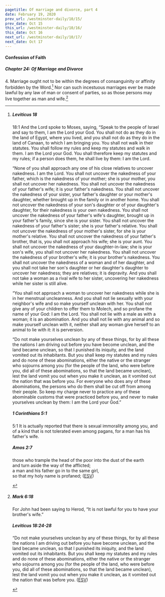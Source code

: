 ```yaml
---
pagetitle: Of marriage and divorce, part 4
date: February 19, 2020
prev_url: /westminster-daily/10/15/
prev_date: Oct 15
this_url: /westminster-daily/10/16/
this_date: Oct 16
next_url: /westminster-daily/10/17/
next_date: Oct 17
---
```


#### Confession of Faith

##### Chapter 24: Of Marriage and Divorce

4\. Marriage ought not to be within the degrees of consanguinity or affinity forbidden by the Word.[^fnref:wcf1] Nor can such incestuous marriages ever be made lawful by any law of man or consent of parties, so as those persons may live together as man and wife.[^fnref:wcf2]

[^fnref:wcf1]: <div class="esv"><h5>Leviticus 18</h5> <div class="esv-text"> <p id="p03018001.04-1"><span class="chapter-num" id="v03018001-1">18:1&nbsp;</span>And the <span class="small-caps">Lord</span> spoke to Moses, saying, &#8220;Speak to the people of Israel and say to them, I am the <span class="small-caps">Lord</span> your God. You shall not do as they do in the land of Egypt, where you lived, and you shall not do as they do in the land of Canaan, to which I am bringing you. You shall not walk in their statutes. You shall follow my rules and keep my statutes and walk in them. I am the <span class="small-caps">Lord</span> your God. You shall therefore keep my statutes and my rules; if a person does them, he shall live by them: I am the <span class="small-caps">Lord</span>.</p>  <p id="p03018006.01-1">&#8220;None of you shall approach any one of his close relatives to uncover nakedness. I am the <span class="small-caps">Lord</span>. You shall not uncover the nakedness of your father, which is the nakedness of your mother; she is your mother, you shall not uncover her nakedness. You shall not uncover the nakedness of your father's wife; it is your father's nakedness. You shall not uncover the nakedness of your sister, your father's daughter or your mother's daughter, whether brought up in the family or in another home. You shall not uncover the nakedness of your son's daughter or of your daughter's daughter, for their nakedness is your own nakedness. You shall not uncover the nakedness of your father's wife's daughter, brought up in your father's family, since she is your sister. You shall not uncover the nakedness of your father's sister; she is your father's relative. You shall not uncover the nakedness of your mother's sister, for she is your mother's relative. You shall not uncover the nakedness of your father's brother, that is, you shall not approach his wife; she is your aunt. You shall not uncover the nakedness of your daughter-in-law; she is your son's wife, you shall not uncover her nakedness. You shall not uncover the nakedness of your brother's wife; it is your brother's nakedness. You shall not uncover the nakedness of a woman and of her daughter, and you shall not take her son's daughter or her daughter's daughter to uncover her nakedness; they are relatives; it is depravity. And you shall not take a woman as a rival wife to her sister, uncovering her nakedness while her sister is still alive.</p>  <p id="p03018019.01-1">&#8220;You shall not approach a woman to uncover her nakedness while she is in her menstrual uncleanness. And you shall not lie sexually with your neighbor's wife and so make yourself unclean with her. You shall not give any of your children to offer them to Molech, and so profane the name of your God: I am the <span class="small-caps">Lord</span>. You shall not lie with a male as with a woman; it is an abomination. And you shall not lie with any animal and so make yourself unclean with it, neither shall any woman give herself to an animal to lie with it: it is perversion.</p>  <p id="p03018024.01-1">&#8220;Do not make yourselves unclean by any of these things, for by all these the nations I am driving out before you have become unclean, and the land became unclean, so that I punished its iniquity, and the land vomited out its inhabitants. But you shall keep my statutes and my rules and do none of these abominations, either the native or the stranger who sojourns among you (for the people of the land, who were before you, did all of these abominations, so that the land became unclean), lest the land vomit you out when you make it unclean, as it vomited out the nation that was before you. For everyone who does any of these abominations, the persons who do them shall be cut off from among their people. So keep my charge never to practice any of these abominable customs that were practiced before you, and never to make yourselves unclean by them: I am the <span class="small-caps">Lord</span> your God.&#8221;</p> </div><h5>1 Corinthians 5:1</h5> <div class="esv-text"> <p id="p46005001.06-2"><span class="chapter-num" id="v46005001-2">5:1&nbsp;</span>It is actually reported that there is sexual immorality among you, and of a kind that is not tolerated even among pagans, for a man has his father's wife.</p> </div><h5>Amos 2:7</h5> <div class="esv-text"><div class="block-indent"> <p class="line-group" id="p30002007.01-3">those who trample the head of the poor into the dust of the earth<br /> <span class="indent"></span>and turn aside the way of the afflicted;<br /> a man and his father go in to the same girl,<br /> <span class="indent"></span>so that my holy name is profaned;  (<a href="http://www.esv.org" class="copyright">ESV</a>)</p> </div> </div> </div>

[^fnref:wcf2]: <div class="esv"><h5>Mark 6:18</h5> <div class="esv-text"><p id="p41006018.01-1">For John had been saying to Herod, &#8220;It is not lawful for you to have your brother's wife.&#8221;</p> </div><h5>Leviticus 18:24-28</h5> <div class="esv-text"><p id="p03018024.01-2">&#8220;Do not make yourselves unclean by any of these things, for by all these the nations I am driving out before you have become unclean, and the land became unclean, so that I punished its iniquity, and the land vomited out its inhabitants. But you shall keep my statutes and my rules and do none of these abominations, either the native or the stranger who sojourns among you (for the people of the land, who were before you, did all of these abominations, so that the land became unclean), lest the land vomit you out when you make it unclean, as it vomited out the nation that was before you.  (<a href="http://www.esv.org" class="copyright">ESV</a>)</p> </div> </div>

